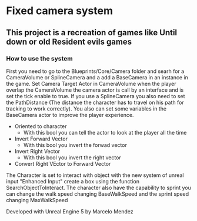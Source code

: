 # Fixed camera system

## This project is a recreation of games like Until down or old Resident evils games

### How to use the system
 
 First you need to go to the Blueprints/Core/Camera folder and searh for a CameraVolume or SplineCamera and a add a BaseCamera in an instance in the game.
 Set Camera Target Actor in CameraVolume when the player overlap the CameraVolume the camera actor is call by an interface and is set the tick enable to true.
 If you use a SplineCamera you also need to set the PathDistance (The distance the character has to travel on his path for tracking to work correctly).
 You also can set some variables in the BaseCamera actor to improve the player experience.
 
 - Oriented to character
     - With this bool you can tell the actor to look at the player all the time
 - Invert Forward Vector 
     - With this bool you invert the forwad vector 
 - Invert Right Vector 
     - With this bool you invert the right vector
 - Convert Right VEctor to Forward Vector

The Character is set to interact with object with the new system of unreal input "Enhanced Input" create a box using the function SearchObjectToInteract. The character also have the capability to sprint you can change the walk speed changing  BaseWalkSpeed and the sprint speed changing MaxWalkSpeed
 

Developed with Unreal Engine 5 by Marcelo Mendez
